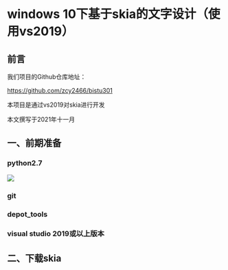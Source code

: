# windows 10下基于skia的文字设计（使用vs2019）



## 前言

我们项目的Github仓库地址：

https://github.com/zcy2466/bistu301

本项目是通过vs2019对skia进行开发

本文撰写于2021年十一月

## 一、前期准备

### python2.7

![](D:\bistu301\bistu301\image\python.jpg)

### git

### depot_tools

### visual studio 2019或以上版本



## 二、下载skia

## 

